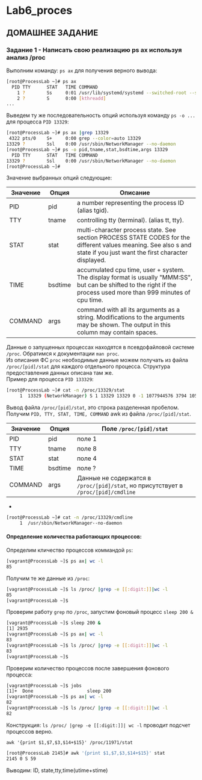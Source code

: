 
# Lab6_proces
## **ДОМАШНЕЕ ЗАДАНИЕ**

### Задание 1 - Написать свою реализацию ps ax используя анализ /proc
Выполним команду: `ps ax` для получения верного вывода:
```bash
[root@ProcessLab ~]# ps ax
  PID TTY      STAT   TIME COMMAND
    1 ?        Ss     0:01 /usr/lib/systemd/systemd --switched-root --system --deserialize 21
    2 ?        S      0:00 [kthreadd]
...
```
Выведем ту же последовательность опций используя команду `ps -o ...` для процесса `PID 13329`:

```bash
[root@ProcessLab ~]# ps ax |grep 13329
 4322 pts/0    S+     0:00 grep --color=auto 13329
13329 ?        Ssl    0:00 /usr/sbin/NetworkManager --no-daemon
[root@ProcessLab ~]# ps -o pid,tname,stat,bsdtime,args 13329
  PID TTY      STAT   TIME COMMAND
13329 ?        Ssl    0:00 /usr/sbin/NetworkManager --no-daemon
[root@ProcessLab ~]#
```

Значение выбранных опций следующие:

| Значение  | Опция | Описание 
|---|---|---
| PID | pid | a number representing the process ID (alias tgid).
| TTY | tname | controlling tty (terminal).  (alias tt, tty).
| STAT | stat | multi-character process state.  See section PROCESS STATE CODES for the different values meaning.  See also s and state if you just want the first character displayed.
| TIME | bsdtime | accumulated cpu time, user + system.  The display format is usually "MMM:SS", but can be shifted to the right if the process used more than 999 minutes of cpu time.
| COMMAND | args | command with all its arguments as a string. Modifications to the arguments may be shown.  The output in this column may contain spaces.

Данные о запущенных процессах находятся в псевдофайловой системе `/proc`. Обратимся к документации `man proc`.  
Из описания ФС `proc` необходимые данные можем получать из файла `/proc/[pid]/stat` для каждого отдельного процесса. Структура предоставления данных описана там же.  
Пример для процесса `PID 133329`:

```bash
[root@ProcessLab ~]# cat -n /proc/13329/stat
     1  13329 (NetworkManager) S 1 13329 13329 0 -1 1077944576 3794 105 26 0 5 38 0 0 20 0 3 0 17027 561582080 409 18446744073709551615 94240022269952 94240025100393 140736609748944 140736609748352 140479180729405 0 0 4096 84483 18446744073709551615 0 0 17 0 0 0 6 0 0 94240027197552 94240027269664 94240034639872 140736609754994 140736609755031 140736609755031 140736609755103 0
```

Вывод файла `/proc/[pid]/stat`, это строка разделенная пробелом.
Получим `PID, TTY, STAT, TIME, COMMAND` awk из файла `/proc/[pid]/stat`.  

| Значение  | Опция | Поле `/proc/[pid]/stat`
|---|---|---|
| PID | pid | поле 1
| TTY | tname | поле 8
| STAT | stat |  поле 4
| TIME | bsdtime | поле ?
| COMMAND | args | Данные не содержатся в `/proc/[pid]/stat`, но присутствует в `/proc/[pid]/cmdline`
 
- 

```bash
[root@ProcessLab ~]# cat -n /proc/13329/cmdline
     1  /usr/sbin/NetworkManager--no-daemon
```

#### Определение количества работающих процессов:
Определим кличество процессов коммандой `ps`:

```bash
[vagrant@ProcessLab ~]$ ps ax| wc -l
85
```

Получим те же данные из `/proc`:

```bash
[vagrant@ProcessLab ~]$ ls /proc/ |grep -e [[:digit:]]|wc -l
85
[vagrant@ProcessLab ~]$
```

Проверим работу `grep` по `/proc`, запустим фоновый процесс `sleep 200 &`

```bash
[vagrant@ProcessLab ~]$ sleep 200 &
[1] 2935
[vagrant@ProcessLab ~]$ ps ax| wc -l
83
[vagrant@ProcessLab ~]$ ls /proc/ |grep -e [[:digit:]]|wc -l
83
[vagrant@ProcessLab ~]$
```

Проверим количество процессов после завершения фонового процесса:

```bash
[vagrant@ProcessLab ~]$ jobs
[1]+  Done                    sleep 200
[vagrant@ProcessLab ~]$ ps ax| wc -l
82
[vagrant@ProcessLab ~]$ ls /proc/ |grep -e [[:digit:]]|wc -l
82
```

Конструкция: `ls /proc/ |grep -e [[:digit:]]| wc -l` проводит подсчет процессов верно.


`awk '{print $1,$7,$3,$14+$15}' /proc/11971/stat`

```bash
[root@ProcessLab 2145]# awk '{print $1,$7,$3,$14+$15}' stat
2145 0 S 59
```

Выводим: ID, state,tty,time(utime+stime)


